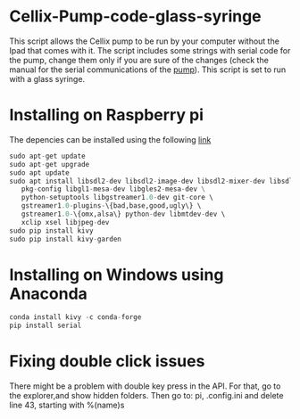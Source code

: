 # Cellix-Pump-code-glass-syringe
This script allows the Cellix pump to be run by your computer without the Ipad that comes with it. The script includes some strings with serial code for the pump, change them only if you are sure of the changes (check the manual for the serial communications of the [pump](https://www.wearecellix.com/exigopump)). This script is set to run with a glass syringe.


# Installing on Raspberry pi

The depencies can be installed using the following [link](https://kivy.org/doc/stable/installation/installation-rpi.html)

```Python
sudo apt-get update
sudo apt-get upgrade
sudo apt update
sudo apt install libsdl2-dev libsdl2-image-dev libsdl2-mixer-dev libsdl2-ttf-dev \
   pkg-config libgl1-mesa-dev libgles2-mesa-dev \
   python-setuptools libgstreamer1.0-dev git-core \   
   gstreamer1.0-plugins-\{bad,base,good,ugly\} \   
   gstreamer1.0-\{omx,alsa\} python-dev libmtdev-dev \   
   xclip xsel libjpeg-dev   
sudo pip install kivy
sudo pip install kivy-garden
```


# Installing on Windows using Anaconda
```Python
conda install kivy -c conda-forge
pip install serial
```

# Fixing double click issues
There might be a problem with double key press in the API. For that, go to the explorer,and show hidden folders.   Then go to:  pi,  .config.ini and delete line 43,  starting with %(name)s
